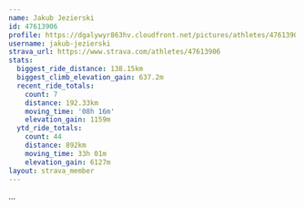 ```yaml
---
name: Jakub Jezierski
id: 47613906
profile: https://dgalywyr863hv.cloudfront.net/pictures/athletes/47613906/14681924/1/large.jpg
username: jakub-jezierski
strava_url: https://www.strava.com/athletes/47613906
stats:
  biggest_ride_distance: 138.15km
  biggest_climb_elevation_gain: 637.2m
  recent_ride_totals:
    count: 7
    distance: 192.33km
    moving_time: '08h 16m'
    elevation_gain: 1159m
  ytd_ride_totals:
    count: 44
    distance: 892km
    moving_time: 33h 01m
    elevation_gain: 6127m
layout: strava_member
--- 
```

...
